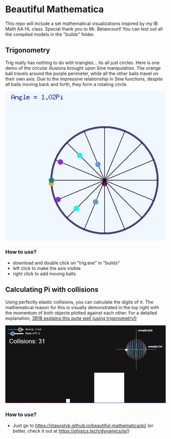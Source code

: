 # Beautiful Mathematica

This repo will include a set mathematical visualizations inspired by my IB Math AA HL class. Special thank you to Mr. Betancourt!
You can test out all the compiled models in the "builds" folder.
## Trigonometry
Trig really has nothing to do with triangles... its all just circles. Here is one demo of the circular illusions brought upon Sine manipulation. The orange ball travels around the purple perimeter, while all the other balls travel on their own axis. Due to the impressive relationship in Sine functions, despite all balls moving back and forth, they form a rotating circle.

![Trig Demo](trig/trig_demo.jpg?raw=true "Trig Demo")

### How to use?
* download and double click on "trig.exe" in "builds"
* left click to make the axis visible
* right click to add moving balls

## Calculating Pi with collisions
Using perfectly elastic collisions, you can calculate the digits of π. The mathematical reason for this
is visually demonstrated in the top right with the momentum of both objects plotted against each other. For a detailed explanation, [3B1B explains this quite well (using trigonometry!)](https://youtu.be/jsYwFizhncE)

![Pi Demo](pi/pi_demo.png?raw=true "Pi Demo")

### How to use?
* Just go to https://stasostyk.github.io/beautiful-mathematica/pi/ (or better, check it out at https://phisics.tech/dynamics/pi/)
